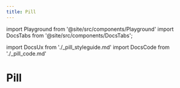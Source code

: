 ```yaml
---
title: Pill
---
```

import Playground from '@site/src/components/Playground'
import DocsTabs from '@site/src/components/DocsTabs';

import DocsUx from './\_pill_styleguide.md'
import DocsCode from './\_pill_code.md'

# Pill

<DocsTabs styleguide={DocsUx} code={DocsCode} />
